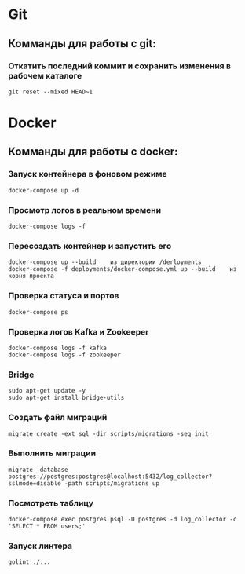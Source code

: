 # Git

## Комманды для работы с git:

### Откатить последний коммит и сохранить изменения в рабочем каталоге
```
git reset --mixed HEAD~1
```

# Docker

## Комманды для работы с docker:

### Запуск контейнера в фоновом режиме
```
docker-compose up -d
```

### Просмотр логов в реальном времени
```
docker-compose logs -f
```

### Пересоздать контейнер и запустить его
```
docker-compose up --build    из директории /derloyments
docker-compose -f deployments/docker-compose.yml up --build    из корня проекта      
```

### Проверка статуса и портов
```
docker-compose ps
```

### Проверка логов Kafka и Zookeeper
```
docker-compose logs -f kafka
docker-compose logs -f zookeeper
```

### Bridge
```
sudo apt-get update -y
sudo apt-get install bridge-utils
```

### Создать файл миграций 
```
migrate create -ext sql -dir scripts/migrations -seq init
```
### Выполнить миграции
```
migrate -database postgres://postgres:postgres@localhost:5432/log_collector?sslmode=disable -path scripts/migrations up
```

### Посмотреть таблицу
```
docker-compose exec postgres psql -U postgres -d log_collector -c 'SELECT * FROM users;'
```

### Запуск линтера
```
golint ./...
```